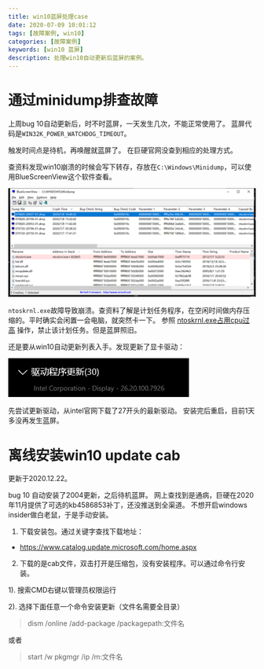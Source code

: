 ```yaml
---
title: win10蓝屏处理case
date: 2020-07-09 10:01:12
tags: [故障案例, win10]
categories: [故障案例]
keywords: [win10 蓝屏]
description: 处理win10自动更新后蓝屏的案例。
---
```


# 通过minidump排查故障

上周bug 10自动更新后，时不时蓝屏，一天发生几次，不能正常使用了。
蓝屏代码是`WIN32K_POWER_WATCHDOG_TIMEOUT`。
<!-- more -->
触发时间点是待机，再唤醒就蓝屏了。
在巨硬官网没查到相应的处理方式。

查资料发现win10崩溃的时候会写下转存，存放在`C:\Windows\Minidump`，可以使用BlueScreenView这个软件查看。


![win10-minidump.png](win10-minidump.png)



`ntoskrnl.exe`故障导致崩溃。查资料了解是计划任务程序，在空闲时间做内存压缩的。平时确实会闲置一会电脑，就突然卡一下。
参照 [ntoskrnl.exe占用cpu过高](http://blog.sina.com.cn/s/blog_ea9b83e30102yexr.html) 操作，禁止该计划任务。但是蓝屏照旧。

还是要从win10自动更新列表入手。发现更新了显卡驱动：


![driver-update.png](driver-update.png)


先尝试更新驱动，从intel官网下载了27开头的最新驱动。
安装完后重启，目前1天多没再发生蓝屏。

# 离线安装win10 update cab

更新于2020.12.22。

bug 10 自动安装了2004更新，之后待机蓝屏。
网上查找到是通病，巨硬在2020年11月提供了可选的kb4586853补丁，还没推送到全渠道。
不想开启windows insider做白老鼠，于是手动安装。

1. 下载安装包。通过关键字查找下载地址：
- https://www.catalog.update.microsoft.com/home.aspx

2. 下载的是cab文件，双击打开是压缩包，没有安装程序。可以通过命令行安装。

1). 搜索CMD右键以管理员权限运行

2). 选择下面任意一个命令安装更新（文件名需要全目录）

>dism /online /add-package /packagepath:文件名

或者

>start /w pkgmgr /ip /m:文件名

